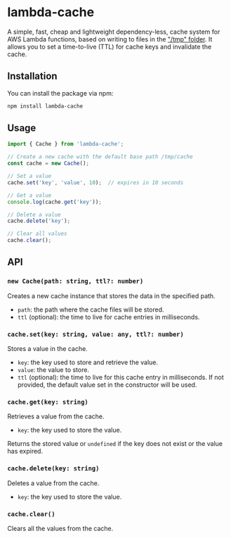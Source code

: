 # lambda-cache

A simple, fast, cheap and lightweight dependency-less, cache system for AWS Lambda functions, based on writing to files in the ["/tmp" folder](https://aws.amazon.com/it/blogs/aws/aws-lambda-now-supports-up-to-10-gb-ephemeral-storage/). It allows you to set a time-to-live (TTL) for cache keys and invalidate the cache.

## Installation

You can install the package via npm:
```bash
npm install lambda-cache
```

## Usage

```typescript
import { Cache } from 'lambda-cache';

// Create a new cache with the default base path /tmp/cache
const cache = new Cache();

// Set a value
cache.set('key', 'value', 10);  // expires in 10 seconds

// Get a value
console.log(cache.get('key'));

// Delete a value
cache.delete('key');

// Clear all values
cache.clear();

```

## API

### `new Cache(path: string, ttl?: number)`

Creates a new cache instance that stores the data in the specified path.

- `path`: the path where the cache files will be stored.
- `ttl` (optional): the time to live for cache entries in milliseconds.

### `cache.set(key: string, value: any, ttl?: number)`

Stores a value in the cache.

- `key`: the key used to store and retrieve the value.
- `value`: the value to store.
- `ttl` (optional): the time to live for this cache entry in milliseconds. If not provided, the default value set in the constructor will be used.

### `cache.get(key: string)`

Retrieves a value from the cache.

- `key`: the key used to store the value.

Returns the stored value or `undefined` if the key does not exist or the value has expired.

### `cache.delete(key: string)`

Deletes a value from the cache.

- `key`: the key used to store the value.

### `cache.clear()`

Clears all the values from the cache.
